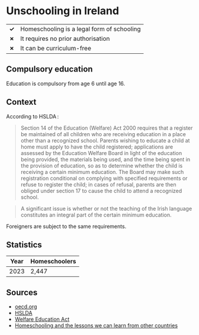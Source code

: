 # Unschooling in Ireland

|       |                                            |
| ----- | ------------------------------------------ |
| **✓** | Homeschooling is a legal form of schooling |
| **✗** | It requires no prior authorisation         |
| **✗** | It can be curriculum-free                  |

## Compulsory education

Education is compulsory from age 6 until age 16.

## Context

According to HSLDA :

> Section 14 of the Education (Welfare) Act 2000 requires that a register be maintained of all children who are receiving education in a place other than a recognized school. Parents wishing to educate a child at home must apply to have the child registered; applications are assessed by the Education Welfare Board in light of the education being provided, the materials being used, and the time being spent in the provision of education, so as to determine whether the child is receiving a certain minimum education. The Board may make such registration conditional on complying with specified requirements or refuse to register the child; in cases of refusal, parents are then obliged under section 17 to cause the child to attend a recognized school.

> A significant issue is whether or not the teaching of the Irish language constitutes an integral part of the certain minimum education.

Foreigners are subject to the same requirements.

## Statistics

| Year | Homeschoolers |
| ---- | ------------- |
| 2023 | 2,447         |

## Sources

- [oecd.org](https://www.oecd.org/content/dam/oecd/en/publications/reports/2024/09/education-at-a-glance-2024-country-notes_532eb29d/ireland_6f2e6652/962b6c53-en.pdf)
- [HSLDA](https://hslda.org/post/ireland)
- [Welfare Education Act](https://www.irishstatutebook.ie/eli/2000/act/22/section/14/enacted/en/html#sec14)
- [Homeschooling and the lessons we can learn from other countries](https://www.irishexaminer.com/news/spotlight/arid-41361502.html)
